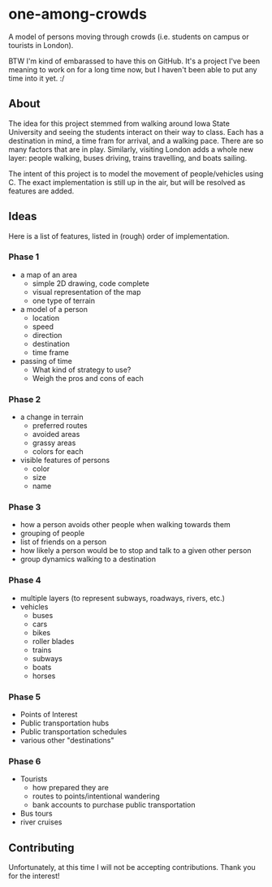 # one-among-crowds
A model of persons moving through crowds (i.e. students on campus or tourists in London).

BTW I'm kind of embarassed to have this on GitHub. It's a project I've been meaning to work on for a long time now, but I haven't been able to put any time into it yet. :/

## About
The idea for this project stemmed from walking around Iowa State University and seeing the students interact on their way to class. Each has a destination in mind, a time fram for arrival, and a walking pace. There are so many factors that are in play. Similarly, visiting London adds a whole new layer: people walking, buses driving, trains travelling, and boats sailing.

The intent of this project is to model the movement of people/vehicles using C. The exact implementation is still up in the air, but will be resolved as features are added.

## Ideas
Here is a list of features, listed in (rough) order of implementation.

### Phase 1
 - a map of an area
   - simple 2D drawing, code complete
   - visual representation of the map
   - one type of terrain
 - a model of a person
   - location
   - speed
   - direction
   - destination
   - time frame
 - passing of time
   - What kind of strategy to use?
   - Weigh the pros and cons of each

### Phase 2
 - a change in terrain
   - preferred routes
   - avoided areas
   - grassy areas
   - colors for each
 - visible features of persons
   - color
   - size
   - name

### Phase 3
 - how a person avoids other people when walking towards them
 - grouping of people
 - list of friends on a person
 - how likely a person would be to stop and talk to a given other person
 - group dynamics walking to a destination

### Phase 4
 - multiple layers (to represent subways, roadways, rivers, etc.)
 - vehicles
   - buses
   - cars
   - bikes
   - roller blades
   - trains
   - subways
   - boats
   - horses

### Phase 5
 - Points of Interest
 - Public transportation hubs
 - Public transportation schedules
 - various other "destinations"

### Phase 6
 - Tourists
   - how prepared they are
   - routes to points/intentional wandering
   - bank accounts to purchase public transportation
 - Bus tours
 - river cruises

## Contributing
Unfortunately, at this time I will not be accepting contributions. Thank you for the interest!